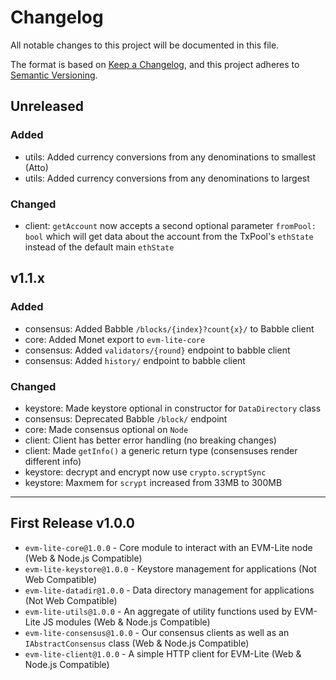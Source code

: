 # Changelog

All notable changes to this project will be documented in this file.

The format is based on [Keep a Changelog](https://keepachangelog.com/en/1.0.0/),
and this project adheres to [Semantic Versioning](https://semver.org/spec/v2.0.0.html).

## Unreleased

### Added

-   utils: Added currency conversions from any denominations to smallest (Atto)
-   utils: Added currency conversions from any denominations to largest

### Changed

-   client: `getAccount` now accepts a second optional parameter `fromPool: bool` which will get data about the account from the TxPool's `ethState` instead of the default main `ethState`

## v1.1.x

### Added

-   consensus: Added Babble `/blocks/{index}?count{x}/` to Babble client
-   core: Added Monet export to `evm-lite-core`
-   consensus: Added `validators/{round}` endpoint to babble client
-   consensus: Added `history/` endpoint to babble client

### Changed

-   keystore: Made keystore optional in constructor for `DataDirectory` class
-   consensus: Deprecated Babble `/block/` endpoint
-   core: Made consensus optional on `Node`
-   client: Client has better error handling (no breaking changes)
-   client: Made `getInfo()` a generic return type (consensuses render different info)
-   keystore: decrypt and encrypt now use `crypto.scryptSync`
-   keystore: Maxmem for `scrypt` increased from 33MB to 300MB

---

## First Release v1.0.0

-   `evm-lite-core@1.0.0` - Core module to interact with an EVM-Lite node (Web & Node.js Compatible)
-   `evm-lite-keystore@1.0.0` - Keystore management for applications (Not Web Compatible)
-   `evm-lite-datadir@1.0.0` - Data directory management for applications (Not Web Compatible)
-   `evm-lite-utils@1.0.0` - An aggregate of utility functions used by EVM-Lite JS modules (Web & Node.js Compatible)
-   `evm-lite-consensus@1.0.0` - Our consensus clients as well as an `IAbstractConsensus` class (Web & Node.js Compatible)
-   `evm-lite-client@1.0.0` - A simple HTTP client for EVM-Lite (Web & Node.js Compatible)

